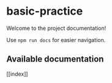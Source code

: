 # basic-practice

Welcome to the project documentation!

Use `npm run docs` for easier navigation.

## Available documentation

[[index]]
